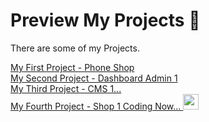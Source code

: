 # Preview My Projects 📀
There are some of my Projects.

[My First Project - Phone Shop](https://shoppingpersian1.vercel.app/)\
[My Second Project - Dashboard Admin 1](https://dashboard-admin-persian.vercel.app/)\
[My Third Project - CMS 1... ](https://cms-persian-2.vercel.app/)\
[My Fourth Project - Shop 1 Coding Now... ](https://shop-1-one.vercel.app/) <img src="https://upload.wikimedia.org/wikipedia/commons/2/28/InternetSlowdown_Day.gif" width="25"/>




